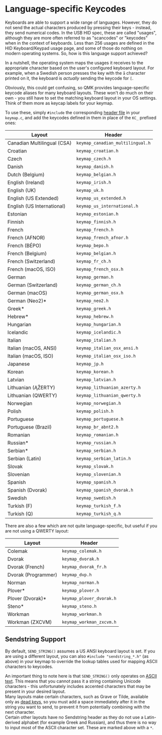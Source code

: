 # Language-specific Keycodes

Keyboards are able to support a wide range of languages. However, they do not send the actual characters produced by pressing their keys - instead, they send numerical codes. In the USB HID spec, these are called "usages", although they are more often referred to as "scancodes" or "keycodes" when in the context of keyboards.
Less than 256 usages are defined in the HID Keyboard/Keypad usage page, and some of those do nothing on modern operating systems. So, how is this language support achieved?

In a nutshell, the operating system maps the usages it receives to the appropriate character based on the user's configured keyboard layout. For example, when a Swedish person presses the key with the `å` character printed on it, the keyboard is *actually* sending the keycode for `[`.

Obviously, this could get confusing, so QMK provides language-specific keycode aliases for many keyboard layouts. These won't do much on their own - you still have to set the matching keyboard layout in your OS settings. Think of them more as keycap labels for your keymap.

To use these, simply `#include` the corresponding [header file](https://github.com/qmk/qmk_firmware/tree/master/quantum/keymap_extras) in your `keymap.c`, and add the keycodes defined in them in place of the `KC_` prefixed ones:

|Layout                     |Header                          |
|---------------------------|--------------------------------|
|Canadian Multilingual (CSA)|`keymap_canadian_multilingual.h`|
|Croatian                   |`keymap_croatian.h`             |
|Czech                      |`keymap_czech.h`                |
|Danish                     |`keymap_danish.h`               |
|Dutch (Belgium)            |`keymap_belgian.h`              |
|English (Ireland)          |`keymap_irish.h`                |
|English (UK)               |`keymap_uk.h`                   |
|English (US Extended)      |`keymap_us_extended.h`          |
|English (US International) |`keymap_us_international.h`     |
|Estonian                   |`keymap_estonian.h`             |
|Finnish                    |`keymap_finnish.h`              |
|French                     |`keymap_french.h`               |
|French (AFNOR)             |`keymap_french_afnor.h`         |
|French (BÉPO)              |`keymap_bepo.h`                 |
|French (Belgium)           |`keymap_belgian.h`              |
|French (Switzerland)       |`keymap_fr_ch.h`                |
|French (macOS, ISO)        |`keymap_french_osx.h`           |
|German                     |`keymap_german.h`               |
|German (Switzerland)       |`keymap_german_ch.h`            |
|German (macOS)             |`keymap_german_osx.h`           |
|German (Neo2)*             |`keymap_neo2.h`                 |
|Greek*                     |`keymap_greek.h`                |
|Hebrew*                    |`keymap_hebrew.h`               |
|Hungarian                  |`keymap_hungarian.h`            |
|Icelandic                  |`keymap_icelandic.h`            |
|Italian                    |`keymap_italian.h`              |
|Italian (macOS, ANSI)      |`keymap_italian_osx_ansi.h`     |
|Italian (macOS, ISO)       |`keymap_italian_osx_iso.h`      |
|Japanese                   |`keymap_jp.h`                   |
|Korean                     |`keymap_korean.h`               |
|Latvian                    |`keymap_latvian.h`              |
|Lithuanian (ĄŽERTY)        |`keymap_lithuanian_azerty.h`    |
|Lithuanian (QWERTY)        |`keymap_lithuanian_qwerty.h`    |
|Norwegian                  |`keymap_norwegian.h`            |
|Polish                     |`keymap_polish.h`               |
|Portuguese                 |`keymap_portuguese.h`           |
|Portuguese (Brazil)        |`keymap_br_abnt2.h`             |
|Romanian                   |`keymap_romanian.h`             |
|Russian*                   |`keymap_russian.h`              |
|Serbian*                   |`keymap_serbian.h`              |
|Serbian (Latin)            |`keymap_serbian_latin.h`        |
|Slovak                     |`keymap_slovak.h`               |
|Slovenian                  |`keymap_slovenian.h`            |
|Spanish                    |`keymap_spanish.h`              |
|Spanish (Dvorak)           |`keymap_spanish_dvorak.h`       |
|Swedish                    |`keymap_swedish.h`              |
|Turkish (F)                |`keymap_turkish_f.h`            |
|Turkish (Q)                |`keymap_turkish_q.h`            |

There are also a few which are not quite language-specific, but useful if you are not using a QWERTY layout:

|Layout             |Header                  |
|-------------------|------------------------|
|Colemak            |`keymap_colemak.h`      |
|Dvorak             |`keymap_dvorak.h`       |
|Dvorak (French)    |`keymap_dvorak_fr.h`    |
|Dvorak (Programmer)|`keymap_dvp.h`          |
|Norman             |`keymap_norman.h`       |
|Plover*            |`keymap_plover.h`       |
|Plover (Dvorak)*   |`keymap_plover_dvorak.h`|
|Steno*             |`keymap_steno.h`        |
|Workman            |`keymap_workman.h`      |
|Workman (ZXCVM)    |`keymap_workman_zxcvm.h`|

## Sendstring Support

By default, `SEND_STRING()` assumes a US ANSI keyboard layout is set. If you are using a different layout, you can also `#include "sendstring_*.h"` (as above) in your keymap to override the lookup tables used for mapping ASCII characters to keycodes.

An important thing to note here is that `SEND_STRING()` only operates on [ASCII text](https://en.wikipedia.org/wiki/ASCII#Character_set). This means that you cannot pass it a string containing Unicode characters - this unfortunately includes accented characters that may be present in your desired layout.  
Many layouts make certain characters, such as Grave or Tilde, available only as [dead keys](https://en.wikipedia.org/wiki/Dead_key), so you must add a space immediately after it in the string you want to send, to prevent it from potentially combining with the next character.  
Certain other layouts have no Sendstring header as they do not use a Latin-derived alphabet (for example Greek and Russian), and thus there is no way to input most of the ASCII character set. These are marked above with a `*`.
